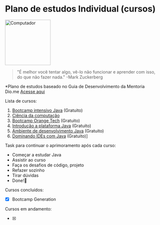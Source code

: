 # Plano de estudos Individual (cursos)

<img src=https://user-images.githubusercontent.com/105953108/213002528-3e04b21b-0f65-42be-b2f0-601b0e2f5651.png width="150" height="150" alt="Computador"/>


> "É melhor você tentar algo, vê-lo não funcionar e aprender com isso, do que não fazer nada." -Mark Zuckerberg 

*Plano de estudos baseado no Guia de Desenvolvimento da Mentoria Dio.me [Acesse aqui](https://github.com/julianazanelatto/Mentoria_Plano_Estudos_Gitub)
  
Lista de cursos:

1. [Bootcamp intensivo Java](https://brazil.generation.org/#picker) (Gratuito)
2. [Ciência da computação](https://loja.anhembionline.com.br/ciencia-da-computacao-bacharelado)
3. [Bootcamp Orange Tech](https://web.dio.me/track/orange-tech-backend) (Gratuito)
4. [Introdução a plataforma Java](https://web.dio.me/course/introducao-ao-ecossistema-e-documentacao-java/learning/54e1ad91-8842-4065-bc89-37329f54f0cd) (Gratuito)
5. [Ambiente de desenvolvimento Java](https://web.dio.me/course/configurando-ambiente-de-desenvolvimento-java-no-linux/learning/0668bbda-e32e-44bc-9100-d9dd781bdf8f) (Gratuito)
6. [Dominando IDEs com Java](https://web.dio.me/course/dominando-ides-java/learning/b0f1ae39-6af7-4a2c-8fc2-c73ae8463c84) (Gratuito)]

Task para continuar o aprimoramento após cada curso:

- Começar a estudar Java
- Assistir ao curso
- Faça os desafios de código, projeto
- Refazer sozinho
- Tirar dúvidas
- Done!🎉

Cursos concluídos:

- [x] Bootcamp Generation

Cursos em andamento:

- [x] 


